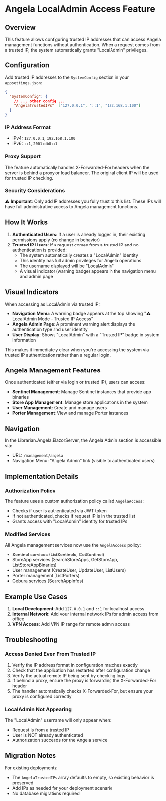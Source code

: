 # Angela LocalAdmin Access Feature

## Overview

This feature allows configuring trusted IP addresses that can access Angela management functions without authentication. When a request comes from a trusted IP, the system automatically grants "LocalAdmin" privileges.

## Configuration

Add trusted IP addresses to the `SystemConfig` section in your `appsettings.json`:

```json
{
  "SystemConfig": {
    // ... other config ...
    "AngelaTrustedIPs": ["127.0.0.1", "::1", "192.168.1.100"]
  }
}
```

### IP Address Format
- IPv4: `127.0.0.1`, `192.168.1.100`
- IPv6: `::1`, `2001:db8::1`

### Proxy Support
The feature automatically handles X-Forwarded-For headers when the server is behind a proxy or load balancer. The original client IP will be used for trusted IP checking.

### Security Considerations
⚠️ **Important**: Only add IP addresses you fully trust to this list. These IPs will have full administrative access to Angela management functions.

## How It Works

1. **Authenticated Users**: If a user is already logged in, their existing permissions apply (no change in behavior)
2. **Trusted IP Users**: If a request comes from a trusted IP and no authentication is provided:
   - The system automatically creates a "LocalAdmin" identity
   - This identity has full admin privileges for Angela operations
   - The username displayed will be "LocalAdmin"
   - A visual indicator (warning badge) appears in the navigation menu and admin page

## Visual Indicators

When accessing as LocalAdmin via trusted IP:

- **Navigation Menu**: A warning badge appears at the top showing "⚠️ LocalAdmin Mode - Trusted IP Access"
- **Angela Admin Page**: A prominent warning alert displays the authentication type and user identity
- **User Display**: Shows "LocalAdmin" with a "Trusted IP" badge in system information

This makes it immediately clear when you're accessing the system via trusted IP authentication rather than a regular login.

## Angela Management Features

Once authenticated (either via login or trusted IP), users can access:

- **Sentinel Management**: Manage Sentinel instances that provide app binaries
- **Store App Management**: Manage store applications in the system
- **User Management**: Create and manage users
- **Porter Management**: View and manage Porter instances

## Navigation

In the Librarian.Angela.BlazorServer, the Angela Admin section is accessible via:
- URL: `/management/angela`
- Navigation Menu: "Angela Admin" link (visible to authenticated users)

## Implementation Details

### Authorization Policy

The feature uses a custom authorization policy called `AngelaAccess`:
- Checks if user is authenticated via JWT token
- If not authenticated, checks if request IP is in the trusted list
- Grants access with "LocalAdmin" identity for trusted IPs

### Modified Services

All Angela management services now use the `AngelaAccess` policy:
- Sentinel services (ListSentinels, GetSentinel)
- StoreApp services (SearchStoreApps, GetStoreApp, ListStoreAppBinaries)
- User management (CreateUser, UpdateUser, ListUsers)
- Porter management (ListPorters)
- Gebura services (SearchAppInfos)

## Example Use Cases

1. **Local Development**: Add `127.0.0.1` and `::1` for localhost access
2. **Internal Network**: Add your internal network IPs for admin access from office
3. **VPN Access**: Add VPN IP range for remote admin access

## Troubleshooting

### Access Denied Even From Trusted IP

1. Verify the IP address format in configuration matches exactly
2. Check that the application has restarted after configuration change
3. Verify the actual remote IP being sent by checking logs
4. If behind a proxy, ensure the proxy is forwarding the X-Forwarded-For header
5. The handler automatically checks X-Forwarded-For, but ensure your proxy is configured correctly

### LocalAdmin Not Appearing

The "LocalAdmin" username will only appear when:
- Request is from a trusted IP
- User is NOT already authenticated
- Authorization succeeds for the Angela service

## Migration Notes

For existing deployments:
- The `AngelaTrustedIPs` array defaults to empty, so existing behavior is preserved
- Add IPs as needed for your deployment scenario
- No database migrations required

